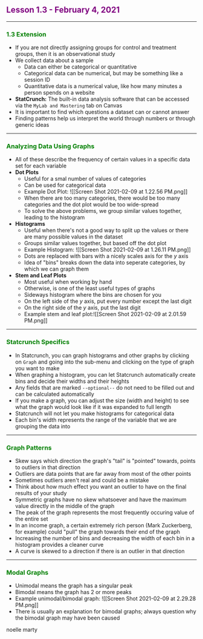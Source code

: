 ## <span style="color:purple">Lesson 1.3 - February 4, 2021</span>
****
### <span style="color:green">1.3 Extension</span>
- If you are not directly assigning groups for control and treatment groups, then it is an observational study
- We collect data about a sample
	- Data can either be categorical or quantitative
	- Categorical data can be numerical, but may be something like a session ID
	- Quantitative data is a numerical value, like how many minutes a person spends on a website
- **StatCrunch:** The built-in data analysis software that can be accessed via the `MyLab and Mastering` tab on Canvas
- It is important to find which questions a dataset can or cannot answer
- Finding patterns help us interpret the world through numbers or through generic ideas
****
### <span style="color:green">Analyzing Data Using Graphs</span>
- All of these describe the frequency of certain values in a specific data set for each variable
- **Dot Plots**
	- Useful for a smal number of values of categories
	- Can be used for categorical data
	- Example Dot Plot: ![[Screen Shot 2021-02-09 at 1.22.56 PM.png]]
	- When there are too many categories, there would be too many categories and the dot plot would be too wide-spread
	- To solve the above problems, we group similar values together, leading to the histogram
- **Histograms**
	- Useful when there's not a good way to split up the values or there are many possible values in the dataset
	- Groups similar values together, but based off the dot plot
	- Example Histogram: ![[Screen Shot 2021-02-09 at 1.26.11 PM.png]]
	- Dots are replaced with bars with a nicely scales axis for the $y$ axis
	- Idea of "bins" breaks down the data into seperate categories, by which we can graph them
- **Stem and Leaf Plots**
	- Most useful when working by hand
	- Otherwise, is one of the least useful types of graphs
	- Sideways histogram where the bins are chosen for you
	- On the left side of the $y$ axis, put every number except the last digit
	- On the right side of the $y$ axis, put the last digit
	- Example stem and leaf plot:![[Screen Shot 2021-02-09 at 2.01.59 PM.png]]
****
### <span style="color:green">Statcrunch Specifics</span>
- In Statcrunch, you can graph histograms and other graphs by clicking on `Graph` and going into the sub-menu and clicking on the type of graph you want to make
- When graphing a histogram, you can let Statcrunch automatically create bins and decide their widths and their heights
- Any fields that are marked `--optional--` do not need to be filled out and can be calculated automatically
- If you make a graph, you can adjust the size (width and height) to see what the graph would look like if it was expanded to full length
- Statcrunch will not let you make histograms for categorical data
- Each bin's width represents the range of the variable that we are grouping the data into
****
### <span style="color:green">Graph Patterns</span>
- Skew says which direction the graph's "tail" is "pointed" towards, points to outliers in that direction
- Outliers are data points that are far away from most of the other points
- Sometimes outliers aren't real and could be a mistake
- Think about how much effect you want an outlier to have on the final results of your study
- Symmetric graphs have no skew whatsoever and have the maximum value directly in the middle of the graph
- The peak of the graph represents the most frequently occuring value of the entire set
- In an income graph, a certain extremely rich person (Mark Zuckerberg, for example) could "pull" the graph towards their end of the graph
- Increasing the number of bins and decreasing the width of each bin in a histogram provides a cleaner curve
- A curve is skewed to a direction if there is an outlier in that direction
****
### <span style="color:green">Modal Graphs</span>
- Unimodal means the graph has a singular peak
- Bimodal means the graph has $2$ or more peaks
- Example unimodal/bimodal graph: ![[Screen Shot 2021-02-09 at 2.29.28 PM.png]]
- There is usually an explanation for bimodal graphs; always question why the bimodal graph may have been caused


noelle marty
